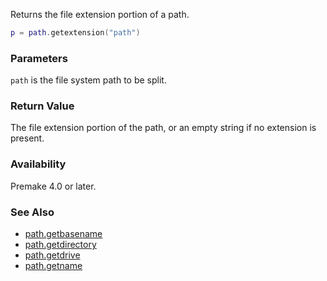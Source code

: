 Returns the file extension portion of a path.

```lua
p = path.getextension("path")
```

### Parameters ###

`path` is the file system path to be split.


### Return Value ###

The file extension portion of the path, or an empty string if no extension is present.


### Availability ###

Premake 4.0 or later.


### See Also ###

* [path.getbasename](path.getbasename)
* [path.getdirectory](path.getdirectory)
* [path.getdrive](path.getdrive)
* [path.getname](path.getname)

